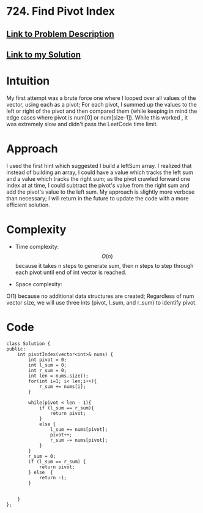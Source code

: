 # 724. Find Pivot Index

## [Link to Problem Description](https://leetcode.com/problems/find-pivot-index/description/)

## [Link to my Solution](https://leetcode.com/problems/find-pivot-index/solutions/2881339/724-find-pivot-index-solution-c/)
# Intuition

My first attempt was a brute force one where I looped over all values of the vector, using each as a pivot; For each pivot, I summed up the values to the left or right of the pivot and then compared them (while keeping in mind the edge cases where pivot is num[0] or num[size-1]). While this worked , it was extremely slow and didn't pass the LeetCode time limit. 

# Approach
I used the first hint which suggested I build a leftSum array. I realized that instead of building an array, I could have a value which tracks the left sum and a value which tracks the right sum; as the pivot crawled forward one index at at time, I could subtract the pivot's value from the right sum and add the pivot's value to the left sum. My approach is slightly more verbose than necessary; I will return in the future to update the code with a more efficient solution.

# Complexity
- Time complexity:
$$O(n)$$ because it takes n steps to generate sum, then n steps to step through each pivot until end of int vector is reached.

- Space complexity:

O(1) because no additional data structures are created; Regardless of num vector size, we will use three ints (pivot, l_sum, and r_sum) to identify pivot.

# Code
```
class Solution {
public:
    int pivotIndex(vector<int>& nums) {
        int pivot = 0;
        int l_sum = 0;
        int r_sum = 0;
        int len = nums.size();
        for(int i=1; i< len;i++){
            r_sum += nums[i];
        }

        while(pivot < len - 1){
            if (l_sum == r_sum){
                return pivot;
            }
            else {
                l_sum += nums[pivot];
                pivot++;
                r_sum -= nums[pivot];
            }
        }
        r_sum = 0;
        if (l_sum == r_sum) {
            return pivot;
        } else  { 
            return -1;
        }


    }
};
```
